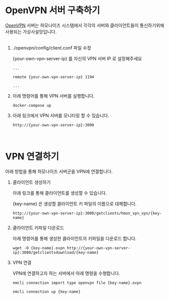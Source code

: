 # OpenVPN 서버 구축하기

[OpenVPN](https://github.com/OpenVPN) 서버는 하모나이즈 시스템에서 각각의 서버와 클라이언트들이 통신하기위해 사용되는 가상사설망입니다. 
<br><br>


1. ./openvpn/config/client.conf 파일 수정

   {your-own-vpn-server-ip} 를 자신의 VPN 서버 IP 로 설정해주세요

    ```
    ...

    remote {your-own-vpn-server-ip} 1194

    ...
    ```


2. 아래 명령어를 통해 VPN 서버를 실행합니다.
    ```
    docker-compose up
    ```

3. 아래 링크에서 VPN 서버를 모니터링 할 수 있습니다.

    ```
    http://{your-own-vpn-server-ip}:3000
    ```
<br>

# VPN 연결하기
아래 방법을 통해 하모나이즈 서버군을 VPN에 연결합니다.

1. 클라이언트 생성하기

   아래 링크를 통해 클라이언트를 생성할 수 있습니다.

   {key-name} 은 생성할 클라이언트 키 파일의 이름으로 대체합니다.

    ```
    http://{your-own-vpn-server-ip}:3000/getclients/hmon_vpn_vpn/{key-name}
    ```

2. 클라이언트 키파일 다운로드

   아래 명령어를 통해 생성한 클라이언트의 키파일을 다운로드 합니다.

    ```
    wget -O {key-name}.ovpn http://{your-own-vpn-server-ip}:3000/getclientsdownload/{key-name}
    ```

3. VPN 연결

   VPN에 연결하고자 하는 서버에서 아래 명령을 수행합니다.

    ```
    nmcli connection import type openvpn file {key-name}.ovpn
    
    nmcli connection up {key-name}
    ```
